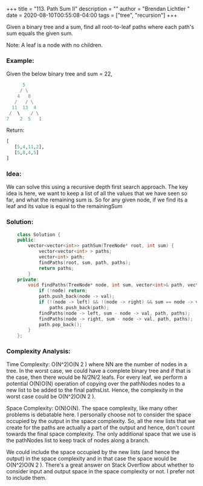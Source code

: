 +++
title = "113. Path Sum II"
description = ""
author = "Brendan Lichtler "
date = 2020-08-10T00:55:08-04:00
tags = ["tree", "recursion"]
+++

Given a binary tree and a sum, find all root-to-leaf paths where each path's sum equals the given sum.

Note: A leaf is a node with no children.

<!--more-->

<h3>Example:</h3>

Given the below binary tree and sum = 22,

``` python
      5
     / \
    4   8
   /   / \
  11  13  4
 /  \    / \
7    2  5   1
```

Return: 

```python
[
   [5,4,11,2],
   [5,8,4,5]
]
```

<h3>Idea:</h3>

We can solve this using a recursive depth first search approach. The key idea is here, we want to keep a list
of all the values that we have seen so far, and what the remaining sum is. So for any given node, if we find its a leaf and its value is equal to the remainingSum

<h3>Solution:</h3>

``` C++
    class Solution {
    public:
        vector<vector<int>> pathSum(TreeNode* root, int sum) {
            vector<vector<int> > paths;
            vector<int> path;
            findPaths(root, sum, path, paths);
            return paths;  
        }
    private:
        void findPaths(TreeNode* node, int sum, vector<int>& path, vector<vector<int> >& paths) {
            if (!node) return;
            path.push_back(node -> val);
            if (!(node -> left) && !(node -> right) && sum == node -> val)
                paths.push_back(path);
            findPaths(node -> left, sum - node -> val, path, paths);
            findPaths(node -> right, sum - node -> val, path, paths);
            path.pop_back();
        }
    };
```

<h3>Complexity Analysis:</h3>

Time Complexity: O(N^2)O(N 
2
 ) where NN are the number of nodes in a tree. In the worst case, we could have a complete binary tree and if that is the case, then there would be N/2N/2 leafs. For every leaf, we perform a potential O(N)O(N) operation of copying over the pathNodes nodes to a new list to be added to the final pathsList. Hence, the complexity in the worst case could be O(N^2)O(N 
2
 ).

Space Complexity: O(N)O(N). The space complexity, like many other problems is debatable here. I personally choose not to consider the space occupied by the output in the space complexity. So, all the new lists that we create for the paths are actually a part of the output and hence, don't count towards the final space complexity. The only additional space that we use is the pathNodes list to keep track of nodes along a branch.

We could include the space occupied by the new lists (and hence the output) in the space complexity and in that case the space would be O(N^2)O(N 
2
 ). There's a great answer on Stack Overflow about whether to consider input and output space in the space complexity or not. I prefer not to include them.